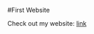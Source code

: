 #First Website

Check out my website: <a href="https://promethium-og.github.io/activities/first%20website/" target="_blank"> link </a>
